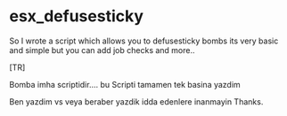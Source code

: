 # esx_defusesticky
So I wrote a script which allows you to defusesticky bombs its very basic and simple but you can add job checks and more.. 

[TR]

Bomba imha scriptidir.... bu Scripti tamamen tek basina yazdim

Ben yazdim vs veya beraber yazdik idda edenlere inanmayin Thanks.
